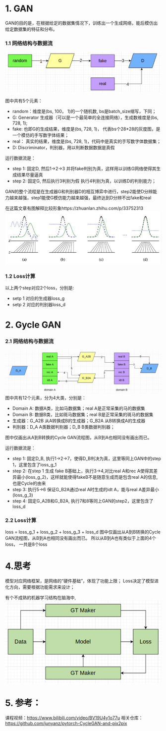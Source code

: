 # 1. GAN
GAN的目的是，在根据给定的数据集情况下，训练出一个生成网络，能后模仿出给定数据集的特征和分布。
### 1.1 网络结构与数据流
![img_2.png](source/img_2.png)

图中共有5个元素：
- random：维度是(bs, 100， 1)的一个随机数, bs是batch_size缩写，下同；
- G: Generator 生成器（可以是一个最简单的全连接网络），生成数维度是(bs, 728, 1);
- fake: 也即G的生成结果，维度是(bs, 728, 1)， 代表bs个28*28的灰度图，是一个模仿的手写数字体结果；
- real： 真实的结果，维度是(bs, 728, 1)，代码中是真实的手写数字体数据集；
- D: Discriminator，判别器，用以判断数据数据是真假

运行数据流是：
- step 1: 固定D, 然后1->2->3 并将fake判别为真，这样用以训练G网络使得其生成结果尽量逼真
- step 2: 固定G, 然后执行3判别为假 执行4判别为真，以训练D的判别能力；

GAN的整个流程是在生成器G和判别器D的相互博弈中进行，step2能使D分辨能力越来越强，step1能使G模仿能力越来越强，最终达到D分辨不出fake和real

在这篇文章有图解释比较形象https://zhuanlan.zhihu.com/p/33752313
![img_3.png](source/img_3.png)
### 1.2 Loss计算
以上两个step对应2个loss，分别是:
- setp 1 对应的生成器loss_g 
- setp 2 对应的判别器loss_d

# 2. Gycle GAN
### 2.1 网络结构与数据流
![img.png](source/img.png)
图中共有12个元素，分为4大类，分别是：
- Domain A: 数据A类，比如马数据集；real A是正常采集的马的数据集
- Domain B: 数据B类，比如斑马数据集；real B是正常采集的斑马的数据集
- 生成器：G_A2B 从A转换成B的生成器；G_B2A 从B转换成A的生成器
- 判别器：D_A A类数据判别器；D_B B类数据判别器；

图中仅画出从A到B转换的Cycle GAN流程图，从B到A也相同没有画出而已。

运行数据流是：
- step 1: 固定D_B, 执行1->2->7，使得D_B判决为真，这里等同上GAN中的step 1，这里包含了loss_g_1
- step 2: 在step 1 生成 fake B基础上，执行3->4,对比real A和rec A使得其差异最小(loss_g_2)，这样就能使得fakeB不是随意生成而是包含real A的信息, 也是Cycle的由来
- step 3: 执行5->6 保证G_B2A通过real A时生成的idt A，能与real A差异最小(loss_g_3)
- step 4: 固定G_A2B和G_B2A, 执行7和8等同上GAN的step2，这里包含了loss_d
### 2.2 Loss计算

loss = loss_g_1 + loss_g_2 + loss_g_3 + loss_d
图中仅画出从A到B转换的Cycle GAN流程图，从B到A也相同没有画出而已。
所以从B到A也有类似于上面的4个loss， 一共是8个loss



# 4.思考
模型对应网络框架，是网络的“硬件基础”，体现了功能上限；
Loss决定了模型进化方向，需要根据功能需求来设计；

有个不成熟的机器学习结构在脑海中,
![img_4.png](source/img_4.png)

# 5. 参考：
课程视频：https://www.bilibili.com/video/BV19U4y1o77u
相关仓库：https://github.com/junyanz/pytorch-CycleGAN-and-pix2pix